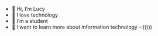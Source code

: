 - 👋 Hi, I’m Lucy
- 👀 I love technology 
- 🌱 I’m a student
- 💞️ I want to learn more about information technology 
-:)))))

<!---
haingan911/haingan911 is a ✨ special ✨ repository because its `README.md` (this file) appears on your GitHub profile.
You can click the Preview link to take a look at your changes.
--->
